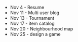 - Nov 4 - Resume
- Nov 11 - Multi user blog
- Nov 13 - Tournament
- Nov 17 - item catalog
- Nov 20 - Neighbourhood map
- Nov 25 - design a game
